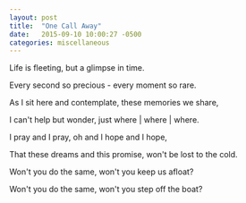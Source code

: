 ```yaml
---
layout: post
title:  "One Call Away"
date:   2015-09-10 10:00:27 -0500
categories: miscellaneous
---
```


<p>Life is fleeting, but a glimpse in time.

Every second so precious - every moment so rare.</p>

<p>As I sit here and contemplate, these memories we share,

I can't help but wonder, just where | where | where.</p>

<p>I pray and I pray, oh and I hope and I hope,

That these dreams and this promise, won't be lost to the cold.</p>

<p>Won't you do the same, won't you keep us afloat?

Won't you do the same, won't you step off the boat?</p>
